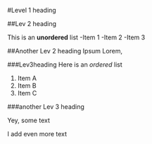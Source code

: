 #Level 1 heading 

##Lev 2 heading 

This is an **unordered** list 
-Item 1
-Item 2
-Item 3

##Another Lev 2 heading 
Ipsum Lorem, 

###Lev3heading 
Here is an *ordered* list 
1. Item A
2. Item B
3. Item C

###another Lev 3 heading 

Yey, some text 

I add even more text
